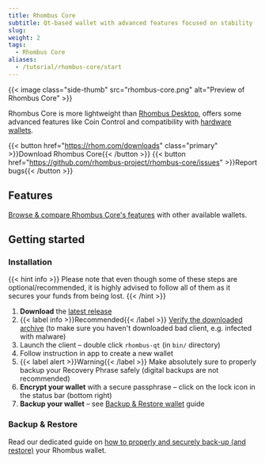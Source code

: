 ```yaml
---
title: Rhombus Core
subtitle: Qt-based wallet with advanced features focused on stability
slug:
weight: 2
tags:
  - Rhombus Core
aliases:
  - /tutorial/rhombus-core/start
---
```


{{< image class="side-thumb" src="rhombus-core.png" alt="Preview of Rhombus Core" >}}

Rhombus Core is more lightweight than [Rhombus Desktop](/wiki/tutorial/wallets/rhombus-desktop/), offers some advanced features like Coin Control and compatibility with [hardware wallets](/lwiki/earn/wallets/hardware/).


{{< button href="https://rhom.com/downloads" class="primary" >}}Download Rhombus Core{{< /button >}}
{{< button href="https://github.com/rhombus-project/rhombus-core/issues" >}}Report bugs{{< /button >}}


## Features

[Browse & compare Rhombus Core's features](/wiki/learn/wallets/overview/#comparison) with other available wallets.


## Getting started

### Installation

{{< hint info >}}
Please note that even though some of these steps are optional/recommended, it is highly advised to follow all of them as it secures your funds from being lost.
{{< /hint >}}

  1. **Download** the [latest release](https://github.com/rhombus-project/rhombus-core/releases/latest)
  2. {{< label info >}}Recommended{{< /label >}} [Verify the downloaded archive](/wiki/tutorial/security/verify-downloads/) (to make sure you haven't downloaded bad client, e.g. infected with malware)
  3. Launch the client – double click `rhombus-qt` (in `bin/` directory)
  4. Follow instruction in app to create a new wallet
  5. {{< label alert >}}Warning{{< /label >}} Make absolutely sure to properly backup your Recovery Phrase safely (digital backups are not recommended)
  6. **Encrypt your wallet** with a secure passphrase – click on the lock icon in the status bar (bottom right)
  7. **Backup your wallet** – see [Backup & Restore wallet](/wiki/tutorial/security/backup-restore-wallet/) guide


### Backup & Restore

Read our dedicated guide on [how to properly and securely back-up (and restore)](/wiki/tutorial/security/backup-restore-wallet/) your Rhombus wallet.